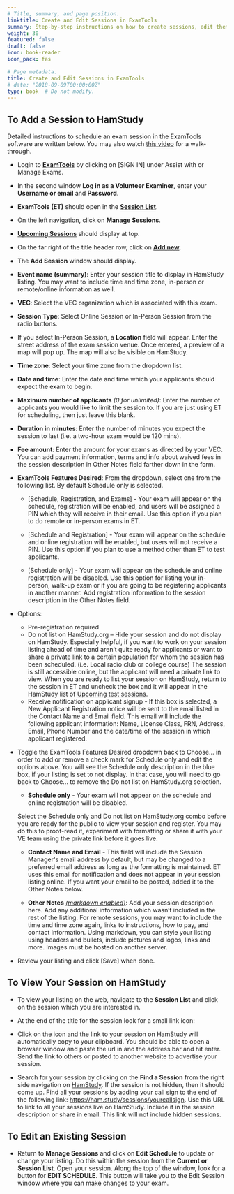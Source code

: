 ```yaml
---
# Title, summary, and page position.
linktitle: Create and Edit Sessions in ExamTools
summary: Step-by-step instructions on how to create sessions, edit them after creation, and make any needed changes.
weight: 30
featured: false
draft: false
icon: book-reader
icon_pack: fas

# Page metadata.
title: Create and Edit Sessions in ExamTools
# date: "2018-09-09T00:00:00Z"
type: book  # Do not modify.
---
```


## To Add a Session to HamStudy

Detailed instructions to schedule an exam session in the ExamTools software are written below.  You may also watch [this video](https://www.youtube.com/watch?v=vyoIsFpNkZ8&list=PLDxsQ4bjUNnppBmsjEE9vad-ZuQonD8Bp&index=3) for a walk-through.

* Login to **[ExamTools](https://Exam.Tools)** by clicking on [SIGN IN] under Assist with or Manage Exams.

* In the second window **Log in as a Volunteer Examiner**, enter your **Username or email** and **Password**.

* **ExamTools (ET)** should open in the **[Session List](https://exam.tools/ve/sessions)**.

* On the left navigation, click on **Manage Sessions**.

* **[Upcoming Sessions](https://exam.tools/admin/sessions)** should display at top.

* On the far right of the title header row, click on **[Add new](https://exam.tools/admin/newSession)**.

* The **Add Session** window should display.  

* **Event name (summary)**:  Enter your session title to display in HamStudy listing. You may want to include time and time zone, in-person or remote/online information as well.

* **VEC**:  Select the VEC organization which is associated with this exam.

* **Session Type**:  Select Online Session or In-Person Session from the radio buttons.

* If you select In-Person Session, a **Location** field will appear.  Enter the street address of the exam session venue.  Once entered, a preview of a map will pop up.  The map will also be visible on HamStudy.

* **Time zone**: Select your time zone from the dropdown list.

* **Date and time**: Enter the date and time which your applicants should expect the exam to begin.

* **Maximum number of applicants** *(0 for unlimited)*:  Enter the number of applicants you would like to limit the session to.  If you are just using ET for scheduling, then just leave this blank.

* **Duration in minutes**:  Enter the number of minutes you expect the session to last (i.e. a two-hour exam would be 120 mins).

* **Fee amount**: Enter the amount for your exams as directed by your VEC. You can add payment information, terms and info about waived fees in the session description in Other Notes field farther down in the form.

* **ExamTools Features Desired**:  From the dropdown, select one from the following list. By default Schedule only is selected.

  * [Schedule, Registration, and Exams] - Your exam will appear on the schedule, registration will be enabled, and users will be assigned a PIN which they will receive in their email.  Use this option if you plan to do remote or in-person exams in ET.

  * [Schedule and Registration] - Your exam will appear on the schedule and online registration will be enabled, but users will not receive a PIN.  Use this option if you plan to use a method other than ET to test applicants.

  * [Schedule only] - Your exam will appear on the schedule and online registration will be disabled.  Use this option for listing your in-person, walk-up exam or if you are going to be registering applicants in another manner.  Add registration information to the session description in the Other Notes field.

* Options:  
  * Pre-registration required
  * Do not list on HamStudy.org – Hide your session and do not display on HamStudy.  Especially helpful, if you want to work on your session listing ahead of time and aren’t quite ready for applicants or want to share a private link to a certain population for whom the session has been scheduled.  (i.e. Local radio club or college course)  The session is still accessible online, but the applicant will need a private link to view.  When you are ready to list your session on HamStudy, return to the session in ET and uncheck the box and it will appear in the HamStudy list of [Upcoming test sessions](https://ham.study/sessions). 
  * Receive notification on applicant signup - If this box is selected, a New Applicant Registration notice will be sent to the email listed in the Contact Name and Email field. This email will include the following applicant information: Name, License Class, FRN, Address, Email, Phone Number and the date/time of the session in which applicant registered.

* Toggle the ExamTools Features Desired dropdown back to Choose… in order to add or remove a check mark for Schedule only and edit the options above.  You will see the Schedule only description in the blue box, if your listing is set to not display.  In that case, you will need to go back to Choose... to remove the Do not list on HamStudy.org selection.

  * **Schedule only** - Your exam will not appear on the schedule and online registration will be disabled.

  Select the Schedule only and Do not list on HamStudy.org combo before you are ready for the public to view your session and register.  You may do this to proof-read it, experiment with formatting or share it with your VE team using the private link before it goes live.
  
  * **Contact Name and Email** - This field will include the Session Manager's email address by default, but may be changed to a preferred email address as long as the formatting is maintained.  ET uses this email for notification and does not appear in your session listing online.  If you want your email to be posted, added it to the Other Notes below.

  * **Other Notes** *[(markdown enabled)](https://markdownguide.org)*:  Add your session description here.  Add any additional information which wasn’t included in the rest of the listing.  For remote sessions, you may want to include the time and time zone again, links to instructions, how to pay, and contact information.  Using markdown, you can style your listing using headers and bullets, include pictures and logos, links and more.  Images must be hosted on another server.

* Review your listing and click [Save] when done.

## To View Your Session on HamStudy

* To view your listing on the web, navigate to the **Session List** and click on the session which you are interested in.  

* At the end of the title for the session look for a small link icon:  

* Click on the icon and the link to your session on HamStudy will automatically copy to your clipboard.  You should be able to open a browser window and paste the url in and the address bar and hit enter.  Send the link to others or posted to another website to advertise your session.  

* Search for your session by clicking on the **Find a Session** from the right side navigation on [HamStudy](https://ham.study).  If the session is not hidden, then it should come up.  Find all your sessions by adding your call sign to the end of the following link: https://ham.study/sessions/yourcallsign.  Use this URL to link to all your sessions live on HamStudy.  Include it in the session description or share in email. This link will not include hidden sessions.

## To Edit an Existing Session

* Return to **Manage Sessions** and click on **Edit Schedule** to update or change your listing.  Do this within the session from the **Current or Session List**.  Open your session.  Along the top of the window, look for a button for **EDIT SCHEDULE**.  This button will take you to the Edit Session window where you can make changes to your exam.  

